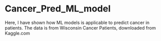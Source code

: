 # Cancer_Pred_ML_model
Here, I have shown how ML models is applicable to predict cancer in patients. The data is from Wisconsin Cancer Patients, downloaded from Kaggle.com
